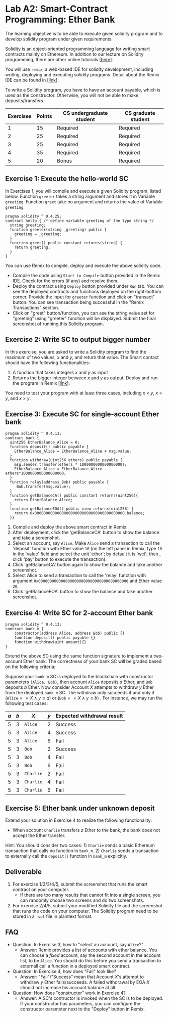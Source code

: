 Lab A2: Smart-Contract Programming: Ether Bank
===

The learning objective is to be able to execute given solidity program and to develop solidity program under given requirements.

Solidity is an object-oriented programming language for writing smart contracts mainly on Ethereum. In addition to our lecture on Solidity programming, there are other online tutorials [[here](https://solidity.readthedocs.io/en/v0.4.24/introduction-to-smart-contracts.html)].

You will use `remix`, a web-based IDE for solidity development, including writing, deploying and executing solidity programs. Detail about the Remix IDE can be found in [[link](https://remix.readthedocs.io/en/latest/)].

To write a Solidity program, you have to have an account payable, which is used as the constructor. Otherwise, you will not be able to make deposits/transfers. 


| Exercises | Points | CS undergraduate student | CS graduate student
| --- | --- | --- | --- |
|  1  | 15 |  Required | Required |
|  2  | 25 | Required | Required |
|  3  | 25 | Required | Required |
|  4  | 35 | Required | Required |
|  5  | 20 | Bonus | Required |

Exercise 1: Execute the hello-world SC
---

In Exercises 1, you will compile and execute a given Solidity program, listed below. Function `greeter` takes a string argument and stores it in Variable `greeting`. Function `greet` take no argument and returns the value of Variable `greeting`.

```
pragma solidity ^ 0.4.25;
contract hello { /* define variable greeting of the type string */  
  string greeting;
  function greeter(string _greeting) public {
    greeting = _greeting;
  } 
  function greet() public constant returns(string) {
    return greeting;
  }
} 
```

You can use Remix to compile, deploy and execute the above solidity code. 

- Compile the code using `Start to Compile` button provided in the Remix IDE. Check for the errors (if any) and resolve them.
- Deploy the contract using `Deploy` button provided under `Run` tab. You can see the deployed contracts and functions deployed on the right-bottom corner. Provide the input for `greeter` function and click on "transact" button. You can see transaction being successful in the "Remix Transactions" section. 
- Click on "greet" button/function, you can see the string value set for "greeting" using "greeter" function will be displayed. Submit the final screenshot of running this Solidity program.

Exercise 2: Write SC to output bigger number
---

In this exercise, you are asked to write a Solidity program to find the maximum of two values, $x$ and $y$, and return that value. The Smart contact should have the following functionalities:

1. A function that takes integers $x$ and $y$ as input
2. Returns the bigger integer between  $x$ and $y$ as output. Deploy and run the program in Remix [[link](https://remix.ethereum.org/)].

You need to test your program with at least three cases, including $x$ < $y$, $x$ = $y$, and $x$ > $y$.

Exercise 3: Execute SC for single-account Ether bank 
---

```
pragma solidity ^ 0.4.13;
contract bank {
  uint256 EtherBalance_Alice = 0;
  function deposit() public payable {
    EtherBalance_Alice = EtherBalance_Alice + msg.value;
  }
  function withdraw(uint256 ethers) public payable {
    msg.sender.transfer(ethers * 1000000000000000000);
    EtherBalance_Alice = EtherBalance_Alice - ethers*1000000000000000000;
  }
  function relay(address Bob) public payable {
     Bob.transfer(msg.value);
  }
  function getBalanceCA() public constant returns(uint256){
    return EtherBalance_Alice;
  }
  function getBalanceEOA() public view returns(uint256) {
    return 0x0000000000000000000000000000000000000000.balance;
  }}
```

1. Compile and deploy the above smart contract in Remix. 
2. After deployment, click the 'getBalanceCA' button to show the balance and take a screenshot. 
3. Select an account, say `Alice`. Make `Alice` send a transaction to call the 'deposit' function with Ether value `10` (on the left panel in Remix, type `10` in the 'value' field and select the unit 'ether'; by default it is 'wei'; then , click 'pay' button to execute the transaction). 
4. Click 'getBalanceCA' button again to show the balance and take another screenshot.
5. Select Alice to send a transaction to call the 'relay' function with argument `0x0000000000000000000000000000000000000000` and Ether value `20`. 
6. Click 'getBalanceEOA' button  to show the balance and take another screenshot.

<!--
Modify the given SC program to implement the following rule: The updated `payrelay` smart contract should only relay payment when the value is above `12` Ether.
-->

Exercise 4: Write SC for 2-account Ether bank
---

```
pragma solidity ^ 0.4.13;
contract bank_m {
    constructor(address Alice, address Bob) public {}
    function deposit() public payable {}
    function withdraw(uint amount){}
}
```

Extend the above SC using the same function signature to implement a two-account Ether bank. The correctness of your bank SC will be graded based on the following criteria:

Suppose your `bank_m` SC is deployed to the blockchain with constructor parameters `(Alice, Bob)`, then account `Alice` deposits $a$ Ether, and `Bob` deposits $b$ Ether. Now consider Account $X$ attempts to withdraw $y$ Ether from the deployed `bank_m` SC. The withdraw only succeeds if and only if (`Alice`$==X\land{}y\leq{}a$) or (`Bob`$==X\land{}y\leq{}b$) . For instance, we may run the following test cases:

| $a$ | $b$ | $X$ | $y$ | Expected withdrawal result |
| --- | --- | --- | --- | --- |
| 5 | 3 | `Alice` | 2 | Success |
| 5 | 3 | `Alice` | 4 | Success |
| 5 | 3 | `Alice` | 6 | Fail |
| 5 | 3 | `Bob` | 2 | Success |
| 5 | 3 | `Bob` | 4 | Fail |
| 5 | 3 | `Bob` | 6 | Fail |
| 5 | 3 | `Charlie` | 2 | Fail |
| 5 | 3 | `Charlie` | 4 | Fail |
| 5 | 3 | `Charlie` | 6 | Fail |

Exercise 5: Ether bank under unknown deposit
---

Extend your solution in Exercise 4 to realize the following functionality: 

- When account `Charlie` transfers $z$ Ether to the bank, the bank does not accept the Ether transfer.

Hint: You should consider two cases: 1) `Charlie` sends a basic Ethereum transaction that calls no function in `bank_m`. 2) `Charlie` sends a transaction to externally call the `deposit()` function in `bank_m` explicitly. 

<!--
Exercise 5': Ether bank under unknown deposit
---

Extend your solution in Exercise 4 to realize the following functionality: 

- When account `Charlie` transfers $z$ Ether to the bank, the bank keeps half (i.e., $\frac{z}{2}$ Ether) to itself and returns the other half to `Charlie`.

Hint: You should consider two cases: 1) `Charlie` sends a basic Ethereum transaction that calls no function in `bank_m`. 2) `Charlie` sends a transaction to externally call the `deposit()` function in `bank_m` explicitly. 
-->


<!--

Exercise 3: Rock-paper-scissors game
---

Write a Smart contract to implement the Rock-Paper-Scissors game in solidity. You can use variables to keep track of the deposit and player values.The contract should have the following functionalities:

1. There should be two players. Consider one specific address as the owner address (where both players will deposit their money).
2. Each player deposits an initial amount of 5 Ethers into the owner account.
3. Once both the players deposit the money, allow them to play. While depositing the money, make sure you keep track of who is depositing and make him/her the player1 or player2 accordingly.
4. Write a function `play` which takes the string parameter (Choice of the player - Rock, paper, scissors) and consider their choice only if they have deposited successfully.
5. Once both the players have input their choices, find the winner and transfer the money as below:
    - a. If player1 wins, send bid amount ie, 10 Ethers to player1.
    - b. If player2 wins, send bid amount ie, 10 Ethers to player2.
    - c. If both the players win, divide the bid amount and send to players equally. Once the game is finished, `Account` values (on the right-top corner of the IDE) of the designated player addresses should be updated. Make sure the player is depositing exactly 5 Ethers else the transaction should be rejected. While depositing the amount (5 Ethers in our case), `Value` on the right-top corner must be equivalent to 5 Ethers, in-order for the Remix to send the transaction successfully.
-->

Deliverable
---

1. For exercise 1/2/3/4/5, submit the screenshot that runs the smart contract on your computer.
    - If there are too many results that cannot fit into a single screen, you can randomly choose two screens and do two screenshots. 
2. For exercise 2/4/5, submit your modified Solidity file and the screenshot that runs the code on your computer. The Solidity program need to be stored in a `.sol` file in plaintext format.

FAQ
---

- Question: In Exercise 3, how to "select an account, say `Alice`?"
    - Answer: Remix provides a list of accounts with ether balance. You can choose a *fixed* account, say the second account in the account list, to be `Alice`. You should do this before you send a transaction to externall call a function in a deployed smart contract.
- Question: In Exercise 4, how does "Fail" look like?
    - Answer: "Fail"/"Success" mean that Account $X$'s attempt to withdraw $y$ Ether fails/succeeds. A failed withdrawal by EOA $X$ should not increase his account balance at all.
- Question: How does "constructor" work in Exercise 4?
    - Answer: A SC's contructor is invoked when the SC is to be deployed. If your constructor has parameters, you can configure the constructor parameter next to the "Deploy" button in Remix.
